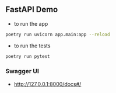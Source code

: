 ## FastAPI Demo

- to run the app
```zsh
poetry run uvicorn app.main:app --reload
```

- to run the tests
```zsh
poetry run pytest
```

### Swagger UI
- http://127.0.0.1:8000/docs#/